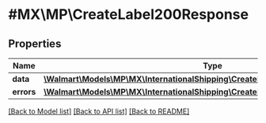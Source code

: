 # #MX\MP\CreateLabel200Response

## Properties

Name | Type | Description | Notes
------------ | ------------- | ------------- | -------------
**data** | [**\Walmart\Models\MP\MX\InternationalShipping\CreateLabel200ResponseData**](CreateLabel200ResponseData.md) |  | [optional]
**errors** | [**\Walmart\Models\MP\MX\InternationalShipping\CreateLabel200ResponseErrorsInner[]**](CreateLabel200ResponseErrorsInner.md) | errors | [optional]


[[Back to Model list]](../) [[Back to API list]](../../Api/MX/MP) [[Back to README]](../../README.md)

